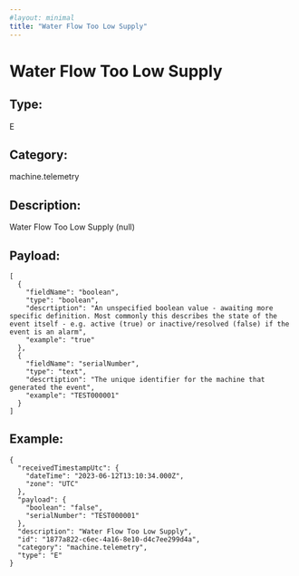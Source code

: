 ```yaml
---
#layout: minimal
title: "Water Flow Too Low Supply"
---
```


# Water Flow Too Low Supply

## Type:

E

## Category:

machine.telemetry

## Description: 

Water Flow Too Low Supply (null)

## Payload:

```
[
  {
    "fieldName": "boolean",
    "type": "boolean",
    "descrtiption": "An unspecified boolean value - awaiting more specific definition. Most commonly this describes the state of the event itself - e.g. active (true) or inactive/resolved (false) if the event is an alarm",
    "example": "true"
  },
  {
    "fieldName": "serialNumber",
    "type": "text",
    "descrtiption": "The unique identifier for the machine that generated the event",
    "example": "TEST000001"
  }
]
```

## Example:

```
{
  "receivedTimestampUtc": {
    "dateTime": "2023-06-12T13:10:34.000Z",
    "zone": "UTC"
  },
  "payload": {
    "boolean": "false",
    "serialNumber": "TEST000001"
  },
  "description": "Water Flow Too Low Supply",
  "id": "1877a822-c6ec-4a16-8e10-d4c7ee299d4a",
  "category": "machine.telemetry",
  "type": "E"
}
```

